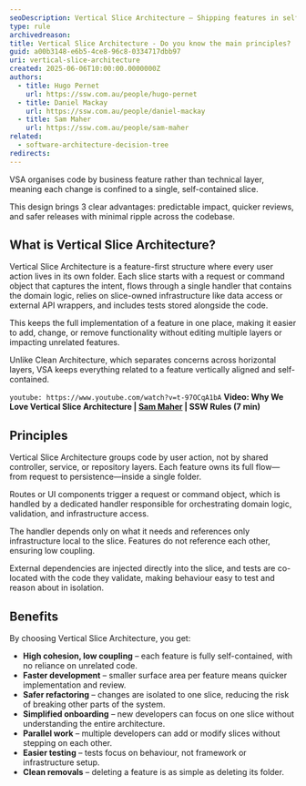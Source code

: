 ```yaml
---
seoDescription: Vertical Slice Architecture – Shipping features in self-contained slices. Discover how VSA groups code by business feature for faster change, easier testing, and safer refactors; explore its concepts, principles, and benefits.
type: rule
archivedreason:
title: Vertical Slice Architecture - Do you know the main principles?
guid: a00b3148-e6b5-4ce8-96c8-0334717dbb97
uri: vertical-slice-architecture
created: 2025-06-06T10:00:00.0000000Z
authors:
  - title: Hugo Pernet
    url: https://ssw.com.au/people/hugo-pernet
  - title: Daniel Mackay
    url: https://ssw.com.au/people/daniel-mackay
  - title: Sam Maher
    url: https://ssw.com.au/people/sam-maher
related:
  - software-architecture-decision-tree
redirects:
---
```


VSA organises code by business feature rather than technical layer, meaning each change is confined to a single, self-contained slice.

This design brings 3 clear advantages: predictable impact, quicker reviews, and safer releases with minimal ripple across the codebase.

<!--endintro-->

## What is Vertical Slice Architecture?

Vertical Slice Architecture is a feature-first structure where every user action lives in its own folder. Each slice starts with a request or command object that captures the intent, flows through a single handler that contains the domain logic, relies on slice-owned infrastructure like data access or external API wrappers, and includes tests stored alongside the code.

This keeps the full implementation of a feature in one place, making it easier to add, change, or remove functionality without editing multiple layers or impacting unrelated features.

Unlike Clean Architecture, which separates concerns across horizontal layers, VSA keeps everything related to a feature vertically aligned and self-contained.

`youtube: https://www.youtube.com/watch?v=t-97OCqA1bA`
**Video: Why We Love Vertical Slice Architecture | [Sam Maher](https://www.ssw.com.au/people/sam-maher/) | SSW Rules (7 min)**

## Principles

Vertical Slice Architecture groups code by user action, not by shared controller, service, or repository layers. Each feature owns its full flow—from request to persistence—inside a single folder. 

Routes or UI components trigger a request or command object, which is handled by a dedicated handler responsible for orchestrating domain logic, validation, and infrastructure access.

The handler depends only on what it needs and references only infrastructure local to the slice. Features do not reference each other, ensuring low coupling.

External dependencies are injected directly into the slice, and tests are co-located with the code they validate, making behaviour easy to test and reason about in isolation.

## Benefits  

By choosing Vertical Slice Architecture, you get:  

* **High cohesion, low coupling** – each feature is fully self-contained, with no reliance on unrelated code.  
* **Faster development** – smaller surface area per feature means quicker implementation and review.  
* **Safer refactoring** – changes are isolated to one slice, reducing the risk of breaking other parts of the system.  
* **Simplified onboarding** – new developers can focus on one slice without understanding the entire architecture.  
* **Parallel work** – multiple developers can add or modify slices without stepping on each other.  
* **Easier testing** – tests focus on behaviour, not framework or infrastructure setup.  
* **Clean removals** – deleting a feature is as simple as deleting its folder.
